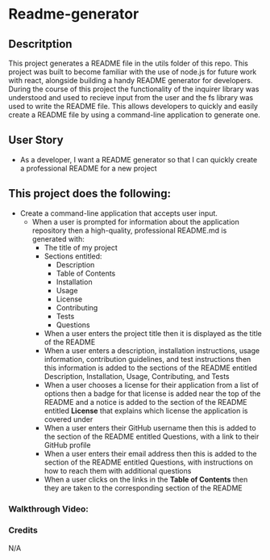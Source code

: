 # Readme-generator

## Descritption
This project generates a README file in the utils folder of this repo. This project was built to become familiar with the use of node.js for future work with react, alongside building a handy README generator for developers. During the course of this project the functionality of the inquirer library was understood and used to recieve input from the user and the fs library was used to write the README file. This allows developers to quickly and easily create a README file by using a command-line application to generate one.

## User Story

* As a developer, I want a README generator so that I can quickly create a professional README for a new project


## This project does the following:
* Create a command-line application that accepts user input.
  * When a user is prompted for information about the application repository then a high-quality, professional README.md is generated with:
    * The title of my project 
    * Sections entitled:
      * Description 
      * Table of Contents 
      * Installation 
      * Usage 
      * License 
      * Contributing 
      * Tests 
      * Questions
    * When a user enters the project title then it is displayed as the title of the README
    * When a user enters a description, installation instructions, usage information, contribution guidelines, and test instructions then this information is added to the sections of the README entitled Description, Installation, Usage, Contributing, and Tests
    * When a user chooses a license for their application from a list of options then a badge for that license is added near the top of the README and a notice is added to the section of the README entitled **License** that explains which license the application is covered under
    * When a user enters their GitHub username then this is added to the section of the README entitled Questions, with a link to their GitHub profile
    * When a user enters their email address then this is added to the section of the README entitled Questions, with instructions on how to reach them with additional questions
    * When a user clicks on the links in the **Table of Contents** then they are taken to the corresponding section of the README

### Walkthrough Video:


### Credits
N/A
